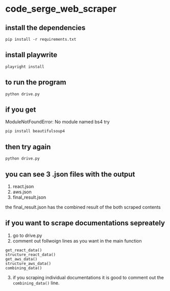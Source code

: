 # code_serge_web_scraper

## install the dependencies
```
pip install -r requirements.txt
```

## install playwrite
```
playright install
```

## to run the program
```
python drive.py
```

## if you get
ModuleNotFoundError: No module named bs4
try
```
pip install beautifulsoup4
```

## then try again
```
python drive.py
```

## you can see 3 .json files with the output
1. react.json
2. aws.json
3. final_result.json

the final_result.json has the combined result of the both scraped contents

## if you want to scrape documentations sepreately
1. go to drive.py
2. comment out follwoign lines as you want in the main function 
```
get_react_data()
structure_react_data()
get_aws_data()
structure_aws_data() 
combining_data()
```
3. if you scraping individual documentations it is good to comment out the `combining_data()` line.

